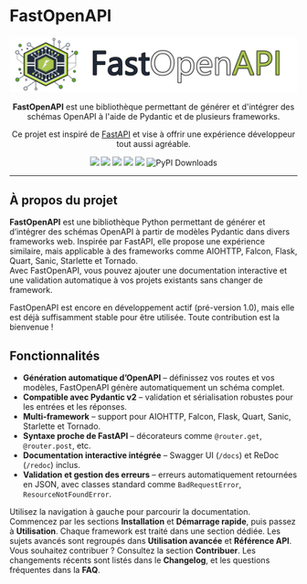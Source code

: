 # FastOpenAPI

<p align="center">
  <img src="https://raw.githubusercontent.com/mr-fatalyst/fastopenapi/master/logo.png" alt="Logo">
</p>

<p align="center">
  <b>FastOpenAPI</b> est une bibliothèque permettant de générer et d'intégrer des schémas OpenAPI à l'aide de Pydantic et de plusieurs frameworks.
</p>

<p align="center">
  Ce projet est inspiré de <a href="https://fastapi.tiangolo.com/">FastAPI</a> et vise à offrir une expérience développeur tout aussi agréable.
</p>

<p align="center">
  <img src="https://img.shields.io/github/license/mr-fatalyst/fastopenapi">
  <img src="https://github.com/mr-fatalyst/fastopenapi/actions/workflows/master.yml/badge.svg">
  <img src="https://codecov.io/gh/mr-fatalyst/fastopenapi/branch/master/graph/badge.svg?token=USHR1I0CJB">
  <img src="https://img.shields.io/pypi/v/fastopenapi">
  <img src="https://img.shields.io/pypi/pyversions/fastopenapi">
  <img src="https://static.pepy.tech/badge/fastopenapi" alt="PyPI Downloads">
</p>

---

## À propos du projet

**FastOpenAPI** est une bibliothèque Python permettant de générer et d’intégrer des schémas OpenAPI à partir de modèles Pydantic dans divers frameworks web. Inspirée par FastAPI, elle propose une expérience similaire, mais applicable à des frameworks comme AIOHTTP, Falcon, Flask, Quart, Sanic, Starlette et Tornado.  
Avec FastOpenAPI, vous pouvez ajouter une documentation interactive et une validation automatique à vos projets existants sans changer de framework.

FastOpenAPI est encore en développement actif (pré-version 1.0), mais elle est déjà suffisamment stable pour être utilisée. Toute contribution est la bienvenue !

## Fonctionnalités

- **Génération automatique d’OpenAPI** – définissez vos routes et vos modèles, FastOpenAPI génère automatiquement un schéma complet.
- **Compatible avec Pydantic v2** – validation et sérialisation robustes pour les entrées et les réponses.
- **Multi-framework** – support pour AIOHTTP, Falcon, Flask, Quart, Sanic, Starlette et Tornado.
- **Syntaxe proche de FastAPI** – décorateurs comme `@router.get`, `@router.post`, etc.
- **Documentation interactive intégrée** – Swagger UI (`/docs`) et ReDoc (`/redoc`) inclus.
- **Validation et gestion des erreurs** – erreurs automatiquement retournées en JSON, avec classes standard comme `BadRequestError`, `ResourceNotFoundError`.

Utilisez la navigation à gauche pour parcourir la documentation. Commencez par les sections **Installation** et **Démarrage rapide**, puis passez à **Utilisation**. Chaque framework est traité dans une section dédiée. Les sujets avancés sont regroupés dans **Utilisation avancée** et **Référence API**.  
Vous souhaitez contribuer ? Consultez la section **Contribuer**. Les changements récents sont listés dans le **Changelog**, et les questions fréquentes dans la **FAQ**.

